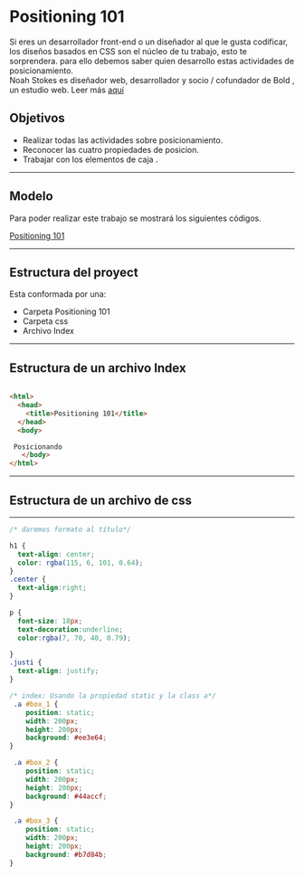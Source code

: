 # **Positioning 101**
Si eres un desarrollador front-end o un diseñador al que le gusta codificar, los diseños basados ​​en CSS son el núcleo de tu trabajo, esto te sorprendera. para ello debemos saber quien desarrollo estas actividades de posicionamiento.  
Noah Stokes es diseñador web, desarrollador y socio / cofundador de Bold , un estudio web. Leer más [aquí](https://alistapart.com/author/nstokes)

## Objetivos
* Realizar todas las actividades sobre posicionamiento.
* Reconocer las cuatro propiedades de posicion.
* Trabajar con los elementos de caja  .


***
## Modelo
Para poder realizar este trabajo se mostrará los siguientes códigos.


[Positioning 101](https://alistapart.com/article/css-positioning-101)


---
## Estructura del proyect
Esta conformada por una:
* Carpeta Positioning 101
* Carpeta css
* Archivo Index


---

## Estructura de un archivo Index

```` html

<html>
  <head>
    <title>Positioning 101</title>
  </head>
  <body>

 Posicionando
   </body>
</html>

````

----
## Estructura de un archivo de css
---
```` css
/* daremos formato al título*/

h1 {
  text-align: center;
  color: rgba(115, 6, 101, 0.64);
}
.center {
  text-align:right;
}

p {
  font-size: 18px;
  text-decoration:underline;
  color:rgba(7, 70, 40, 0.79);

}
.justi {
  text-align: justify;
}

/* index: Usando la propiedad static y la class a*/
 .a #box_1 {
	position: static;
	width: 200px;
	height: 200px;
	background: #ee3e64;
}

 .a #box_2 {
	position: static;
	width: 200px;
	height: 200px;
	background: #44accf;
}

 .a #box_3 {
	position: static;
	width: 200px;
	height: 200px;
	background: #b7d84b;
}

````
